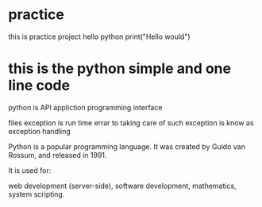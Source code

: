 # practice

this is practice project
hello python 
print("Hello would")
# this is the python simple and one line code
python is API appliction programming interface


files exception is run time errar to taking care of such exception is know as exception handling

Python is a popular programming language. It was created by Guido van Rossum, and released in 1991.

It is used for:

web development (server-side),
software development,
mathematics,
system scripting.
